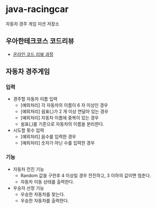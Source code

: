 # java-racingcar
자동차 경주 게임 미션 저장소

## 우아한테크코스 코드리뷰
* [온라인 코드 리뷰 과정](https://github.com/woowacourse/woowacourse-docs/blob/master/maincourse/README.md)

## 자동차 경주게임

### 입력

- 경주할 자동차 이름 입력
  - [예외처리] 각 자동차의 이름이 6 자 이상인 경우
  - [예외처리] 쉼표(,)가 2 개 이상 연달아 있는 경우
  - [예외처리] 자동차 이름에 중복이 있는 경우
  - 쉼표(,)를 기준으로 자동차의 이름을 분리한다.
- 시도할 횟수 입력
  - [예외처리] 음수를 입력한 경우
  - [예외처리] 숫자가 아닌 수를 입력한 경우

### 기능

- 자동차 전진 기능
  - Random 값을 구한후 4 이상일 경우 전진하고, 3 이하의 값이면 멈춘다.
  - 자동차 이동 상태를 출력한다.
- 우승자 선정 기능
  - 우승한 자동차를 찾는다.
  - 우승한 자동차를 출력한다.

